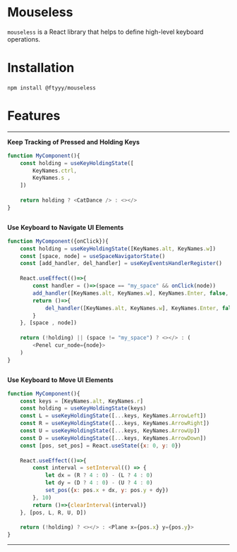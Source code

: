 # Mouseless

`mouseless` is a React library that helps to define high-level keyboard operations.

# Installation

`npm install @ftyyy/mouseless`

# Features

<table style="border: none !important; border-collapse: collapse !important; border-spacing: 0 !important; padding: 0 !important; margin: 0 !important;">
<tr style="border: none !important;">

<td style="border: none !important; padding: 0 !important;" width="50%">

**Keep Tracking of Pressed and Holding Keys**

```javascript
function MyComponent(){
    const holding = useKeyHoldingState([
        KeyNames.ctrl, 
        KeyNames.s , 
    ])

    return holding ? <CatDance /> : <></>
}
```

</td>
<td style="border: none !important; padding: 0 !important;" width="50%">

![illu_holding.gif](resources/illu_holding.gif)

</td>
</tr>
<tr style="border: none !important;">
<td style="border: none !important; padding: 0 !important;" width="50%">

**Use Keyboard to Navigate UI Elements**

```javascript
function MyComponent({onClick}){
    const holding = useKeyHoldingState([KeyNames.alt, KeyNames.w])
    const [space, node] = useSpaceNavigatorState()
    const [add_handler, del_handler] = useKeyEventsHandlerRegister()

    React.useEffect(()=>{
        const handler = ()=>(space == "my_space" && onClick(node))
        add_handler([KeyNames.alt, KeyNames.w], KeyNames.Enter, false, handler)
        return ()=>{
            del_handler([KeyNames.alt, KeyNames.w], KeyNames.Enter, false, handler)
        }
    }, [space , node])

    return (!holding) || (space != "my_space") ? <></> : (
        <Penel cur_node={node}>
    )
}    
```

</td>
<td style="border: none !important; padding: 0 !important;" width="50%">

![illu_navi.gif](resources/illu_navi.gif)

</td>

<tr style="border: none !important;">
<td style="border: none !important; padding: 0 !important;" width="50%">

**Use Keyboard to Move UI Elements**

```javascript
function MyComponent(){
    const keys = [KeyNames.alt, KeyNames.r]
    const holding = useKeyHoldingState(keys)
    const L = useKeyHoldingState([...keys, KeyNames.ArrowLeft])
    const R = useKeyHoldingState([...keys, KeyNames.ArrowRight])
    const U = useKeyHoldingState([...keys, KeyNames.ArrowUp])
    const D = useKeyHoldingState([...keys, KeyNames.ArrowDown])
    const [pos, set_pos] = React.useState({x: 0, y: 0})

    React.useEffect(()=>{
        const interval = setInterval(() => {
            let dx = (R ? 4 : 0) - (L ? 4 : 0)
            let dy = (D ? 4 : 0) - (U ? 4 : 0)
            set_pos({x: pos.x + dx, y: pos.y + dy})
        }, 10)
        return ()=>{clearInterval(interval)}
    }, [pos, L, R, U, D])

    return (!holding) ? <></> : <Plane x={pos.x} y={pos.y}>
}    
```

</td>
<td style="border: none !important; padding: 0 !important;" width="50%">

![illu_moving.gif](resources/illu_moving.gif)

</td>

</tr>

</table>


